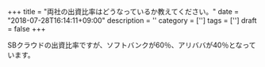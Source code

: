 +++
title = "両社の出資比率はどうなっているか教えてください。"
date = "2018-07-28T16:14:11+09:00"
description = ''
category = ['']
tags = ['']
draft = false
+++

SBクラウドの出資比率ですが、ソフトバンクが60％、アリババが40％となっています。
